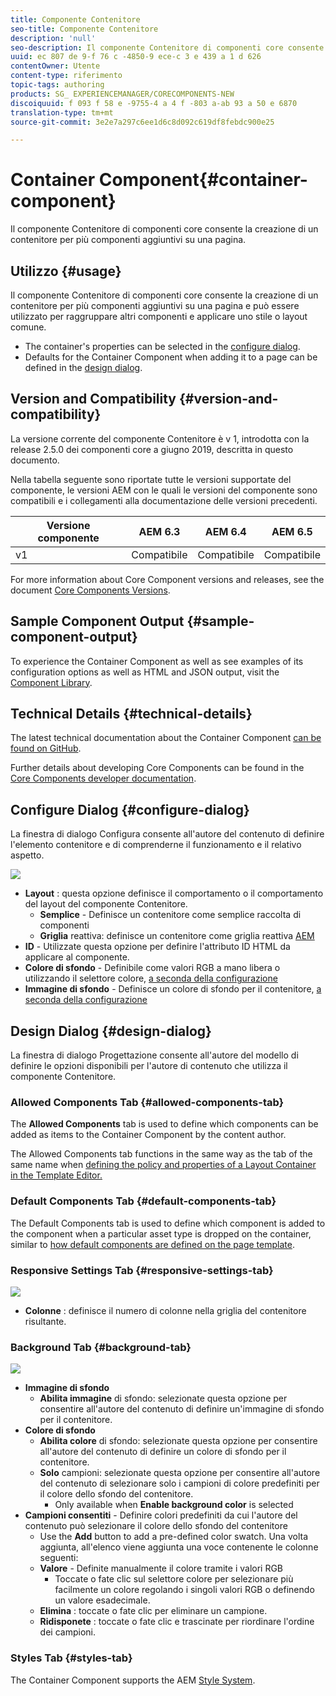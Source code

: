 ```yaml
---
title: Componente Contenitore
seo-title: Componente Contenitore
description: 'null'
seo-description: Il componente Contenitore di componenti core consente la creazione di un contenitore per più componenti aggiuntivi su una pagina.
uuid: ec 807 de 9-f 76 c -4850-9 ece-c 3 e 439 a 1 d 626
contentOwner: Utente
content-type: riferimento
topic-tags: authoring
products: SG_ EXPERIENCEMANAGER/CORECOMPONENTS-NEW
discoiquuid: f 093 f 58 e -9755-4 a 4 f -803 a-ab 93 a 50 e 6870
translation-type: tm+mt
source-git-commit: 3e2e7a297c6ee1d6c8d092c619df8febdc900e25

---
```



# Container Component{#container-component}

Il componente Contenitore di componenti core consente la creazione di un contenitore per più componenti aggiuntivi su una pagina.

## Utilizzo {#usage}

Il componente Contenitore di componenti core consente la creazione di un contenitore per più componenti aggiuntivi su una pagina e può essere utilizzato per raggruppare altri componenti e applicare uno stile o layout comune.

* The container&#39;s properties can be selected in the [configure dialog](#configure-dialog).
* Defaults for the Container Component when adding it to a page can be defined in the [design dialog](#design-dialog).

## Version and Compatibility {#version-and-compatibility}

La versione corrente del componente Contenitore è v 1, introdotta con la release 2.5.0 dei componenti core a giugno 2019, descritta in questo documento.

Nella tabella seguente sono riportate tutte le versioni supportate del componente, le versioni AEM con le quali le versioni del componente sono compatibili e i collegamenti alla documentazione delle versioni precedenti.

| Versione componente | AEM 6.3 | AEM 6.4 | AEM 6.5 |
|--- |--- |--- |---|
| v1 | Compatibile | Compatibile | Compatibile |

For more information about Core Component versions and releases, see the document [Core Components Versions](versions.md).

## Sample Component Output {#sample-component-output}

To experience the Container Component as well as see examples of its configuration options as well as HTML and JSON output, visit the [Component Library](http://opensource.adobe.com/aem-core-wcm-components/library/container.html).

## Technical Details {#technical-details}

The latest technical documentation about the Container Component [can be found on GitHub](https://github.com/adobe/aem-core-wcm-components/tree/master/content/src/content/jcr_root/apps/core/wcm/components/container/v1/container).

Further details about developing Core Components can be found in the [Core Components developer documentation](developing.md).

## Configure Dialog {#configure-dialog}

La finestra di dialogo Configura consente all&#39;autore del contenuto di definire l&#39;elemento contenitore e di comprenderne il funzionamento e il relativo aspetto.

![](assets/screen-shot-2019-06-21-13.59.26.png)

* **Layout** : questa opzione definisce il comportamento o il comportamento del layout del componente Contenitore.
   * **Semplice** - Definisce un contenitore come semplice raccolta di componenti
   * **Griglia** reattiva: definisce un contenitore come griglia reattiva [AEM](https://helpx.adobe.com/experience-manager/6-5/sites/authoring/using/responsive-layout.html)
* **ID** - Utilizzate questa opzione per definire l&#39;attributo ID HTML da applicare al componente.
* **Colore di sfondo** - Definibile come valori RGB a mano libera o utilizzando il selettore colore, [a seconda della configurazione](#background-tab)
* **Immagine di sfondo** - Definisce un colore di sfondo per il contenitore, [a seconda della configurazione](#background-tab)

## Design Dialog {#design-dialog}

La finestra di dialogo Progettazione consente all&#39;autore del modello di definire le opzioni disponibili per l&#39;autore di contenuto che utilizza il componente Contenitore.

### Allowed Components Tab {#allowed-components-tab}

The **Allowed Components** tab is used to define which components can be added as items to the Container Component by the content author.

The Allowed Components tab functions in the same way as the tab of the same name when [defining the policy and properties of a Layout Container in the Template Editor.](https://helpx.adobe.com/experience-manager/6-5/sites/authoring/using/templates.html)

### Default Components Tab {#default-components-tab}

The Default Components tab is used to define which component is added to the component when a particular asset type is dropped on the container, similar to [how default components are defined on the page template](https://helpx.adobe.com/experience-manager/6-5/sites/authoring/using/templates.html#EditingTemplatesTemplateAuthors).

### Responsive Settings Tab {#responsive-settings-tab}

![](assets/screen-shot-2019-06-21-09.33.03.png)

* **Colonne** : definisce il numero di colonne nella griglia del contenitore risultante.

### Background Tab {#background-tab}

![](assets/screen-shot-2019-06-21-09.42.42.png)

* **Immagine di sfondo**
   * **Abilita immagine** di sfondo: selezionate questa opzione per consentire all&#39;autore del contenuto di definire un&#39;immagine di sfondo per il contenitore.
* **Colore di sfondo**
   * **Abilita colore** di sfondo: selezionate questa opzione per consentire all&#39;autore del contenuto di definire un colore di sfondo per il contenitore.
   * **Solo** campioni: selezionate questa opzione per consentire all&#39;autore del contenuto di selezionare solo i campioni di colore predefiniti per il colore dello sfondo del contenitore.
      * Only available when **Enable background color** is selected
* **Campioni consentiti** - Definire colori predefiniti da cui l&#39;autore del contenuto può selezionare il colore dello sfondo del contenitore
   * Use the **Add** button to add a pre-defined color swatch. Una volta aggiunta, all&#39;elenco viene aggiunta una voce contenente le colonne seguenti:
   * **Valore** - Definite manualmente il colore tramite i valori RGB
      * Toccate o fate clic sul selettore colore per selezionare più facilmente un colore regolando i singoli valori RGB o definendo un valore esadecimale.
   * **Elimina** : toccate o fate clic per eliminare un campione.
   * **Ridisponete** : toccate o fate clic e trascinate per riordinare l&#39;ordine dei campioni.

### Styles Tab {#styles-tab}

The Container Component supports the AEM [Style System](authoring.md#component-styling).
